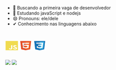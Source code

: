 
- 🔭 Buscando a primeira vaga de desenvolvedor 
- 🌱 Estudando javaScript e nodejs
- 😄 Pronouns: ele/dele
- ✔ Conhecimento nas linguagens abaixo

##

<div style="display: inline_block"><br>
  <img align="center" alt="muka-Js" height="30" width="40" src="https://raw.githubusercontent.com/devicons/devicon/master/icons/javascript/javascript-plain.svg">
  <img align="center" alt="muka-HTML" height="30" width="40" src="https://raw.githubusercontent.com/devicons/devicon/master/icons/html5/html5-original.svg">
  <img align="center" alt="muka-CSS" height="30" width="40" src="https://raw.githubusercontent.com/devicons/devicon/master/icons/css3/css3-original.svg">
  
</div>

##
  
  <a href="https://instagram.com/samuelbittencourtt1" target="_blank"><img src="https://img.shields.io/badge/-Instagram-%23E4405F?style=for-the-badge&logo=instagram&logoColor=white" target="_blank"></a>
  <a href = "mailto:bittencourtlry@gmail.com"><img src="https://img.shields.io/badge/-Gmail-%23333?style=for-the-badge&logo=gmail&logoColor=white" target="_blank"></a>

